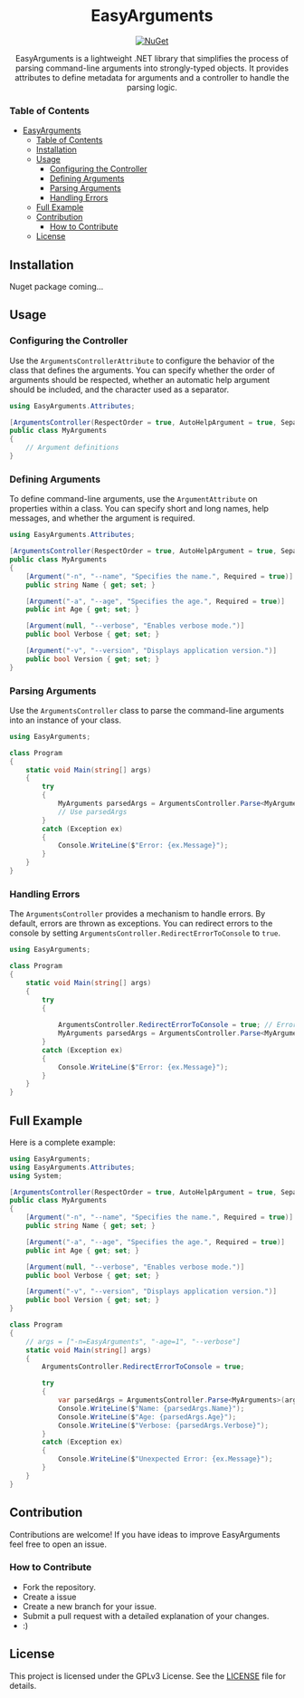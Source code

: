 <div align="center">

# EasyArguments

[![NuGet](https://img.shields.io/nuget/v/EasyArguments.svg)](https://www.nuget.org/packages/EasyArguments/)


EasyArguments is a lightweight .NET library that simplifies the process of parsing command-line arguments into strongly-typed objects. It provides attributes to define metadata for arguments and a controller to handle the parsing logic.

</div>

### Table of Contents

- [EasyArguments](#easyarguments)
    - [Table of Contents](#table-of-contents)
  - [Installation](#installation)
  - [Usage](#usage)
    - [Configuring the Controller](#configuring-the-controller)
    - [Defining Arguments](#defining-arguments)
    - [Parsing Arguments](#parsing-arguments)
    - [Handling Errors](#handling-errors)
  - [Full Example](#full-example)
  - [Contribution](#contribution)
    - [How to Contribute](#how-to-contribute)
  - [License](#license)

## Installation

Nuget package coming...

## Usage


### Configuring the Controller

Use the `ArgumentsControllerAttribute` to configure the behavior of the class that defines the arguments. You can specify whether the order of arguments should be respected, whether an automatic help argument should be included, and the character used as a separator.

```csharp
using EasyArguments.Attributes;

[ArgumentsController(RespectOrder = true, AutoHelpArgument = true, Separator = '=')]
public class MyArguments
{
    // Argument definitions
}
```

### Defining Arguments

To define command-line arguments, use the `ArgumentAttribute` on properties within a class. You can specify short and long names, help messages, and whether the argument is required.

```csharp
using EasyArguments.Attributes;

[ArgumentsController(RespectOrder = true, AutoHelpArgument = true, Separator = '=')]
public class MyArguments
{
    [Argument("-n", "--name", "Specifies the name.", Required = true)]
    public string Name { get; set; }

    [Argument("-a", "--age", "Specifies the age.", Required = true)]
    public int Age { get; set; }

    [Argument(null, "--verbose", "Enables verbose mode.")]
    public bool Verbose { get; set; }

    [Argument("-v", "--version", "Displays application version.")]
    public bool Version { get; set; }
}
```


### Parsing Arguments

Use the `ArgumentsController` class to parse the command-line arguments into an instance of your class.

```csharp
using EasyArguments;

class Program
{
    static void Main(string[] args)
    {
        try
        {
            MyArguments parsedArgs = ArgumentsController.Parse<MyArguments>(args);
            // Use parsedArgs
        }
        catch (Exception ex)
        {
            Console.WriteLine($"Error: {ex.Message}");
        }
    }
}
```

### Handling Errors

The `ArgumentsController` provides a mechanism to handle errors. By default, errors are thrown as exceptions. You can redirect errors to the console by setting `ArgumentsController.RedirectErrorToConsole` to `true`.

```csharp
using EasyArguments;

class Program
{
    static void Main(string[] args)
    {
        try
        {
            
            ArgumentsController.RedirectErrorToConsole = true; // Errors will be shown in the console
            MyArguments parsedArgs = ArgumentsController.Parse<MyArguments>(args);
        }
        catch (Exception ex)
        {
            Console.WriteLine($"Error: {ex.Message}");
        }
    }
}
```

## Full Example

Here is a complete example:

```csharp
using EasyArguments;
using EasyArguments.Attributes;
using System;

[ArgumentsController(RespectOrder = true, AutoHelpArgument = true, Separator = '=')]
public class MyArguments
{    
    [Argument("-n", "--name", "Specifies the name.", Required = true)]
    public string Name { get; set; }

    [Argument("-a", "--age", "Specifies the age.", Required = true)]
    public int Age { get; set; }

    [Argument(null, "--verbose", "Enables verbose mode.")]
    public bool Verbose { get; set; }

    [Argument("-v", "--version", "Displays application version.")]
    public bool Version { get; set; }
}

class Program
{
    // args = ["-n=EasyArguments", "-age=1", "--verbose"]
    static void Main(string[] args)
    {
        ArgumentsController.RedirectErrorToConsole = true;

        try
        {
            var parsedArgs = ArgumentsController.Parse<MyArguments>(args);
            Console.WriteLine($"Name: {parsedArgs.Name}");
            Console.WriteLine($"Age: {parsedArgs.Age}");
            Console.WriteLine($"Verbose: {parsedArgs.Verbose}");
        }
        catch (Exception ex)
        {
            Console.WriteLine($"Unexpected Error: {ex.Message}");
        }
    }
}
```

## Contribution

Contributions are welcome! If you have ideas to improve EasyArguments feel free to open an issue.

### How to Contribute

- Fork the repository.
- Create a issue
- Create a new branch for your issue.
- Submit a pull request with a detailed explanation of your changes.
- :)

## License

This project is licensed under the GPLv3 License. See the [LICENSE](./LICENSE) file for details.